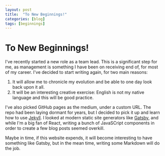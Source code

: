 ```yaml
---
layout: post
title:  "To New Beginnings!"
categories: [blog]
tags: [beginnings]
---
```


# To New Beginnings!

I've recently started a new role as a team lead. This is a significant step for me, as management is something I have 
been on receiving end of, for most of my career. I've decided to start writing again, for two main reasons:

1. It will allow me to chronicle my evolution and be able to one day look back upon it all.
1. It will be an interesting creative exercise: English is not my native language and this will be good practice.

I've also picked GitHub pages as the medium, under a custom URL. The repo had been laying dormant for years, but I
decided to pick it up and learn how to use [Jekyll](https://jekyllrb.com). I looked at modern static site generators
like [Gatsby](https://www.gatsbyjs.org/), and while I'm a big fan of React, writing a bunch of JavaSCript components
in order to create a few blog posts seemed overkill.

Maybe in time, if this website expends, it will become interesting to have something like Gatsby, but in the mean time,
writing some Markdown will do the job.